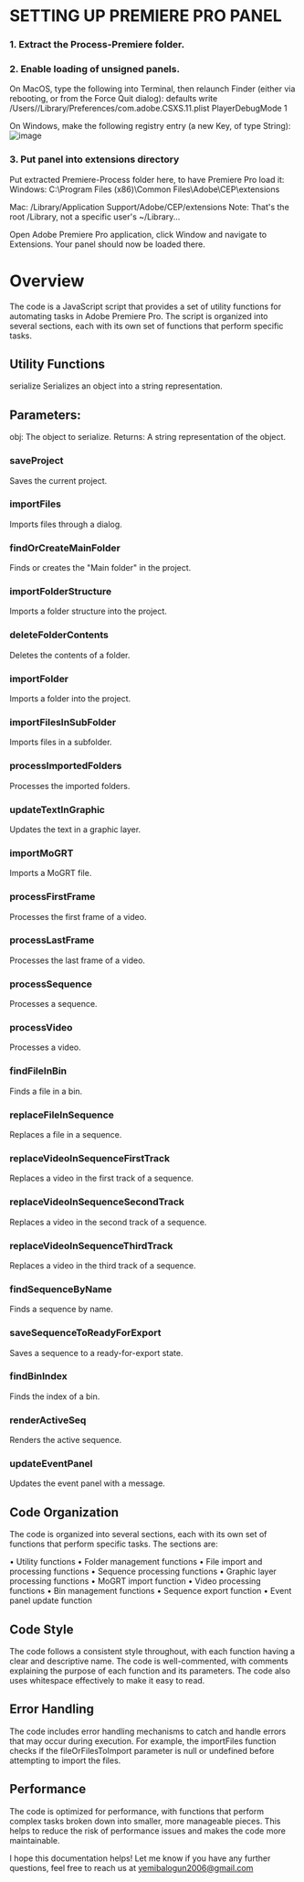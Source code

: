 # SETTING UP PREMIERE PRO PANEL

### 1.	Extract the Process-Premiere folder.
### 2.	Enable loading of unsigned panels. 
On MacOS, type the following into Terminal, then relaunch Finder (either via rebooting, or from the Force Quit dialog):
defaults write /Users/<username>/Library/Preferences/com.adobe.CSXS.11.plist PlayerDebugMode 1


On Windows, make the following registry entry (a new Key, of type String):
 ![image](https://github.com/user-attachments/assets/6cc0da77-077b-417e-9e6b-f1c3bead92fe)


### 3. Put panel into extensions directory
Put extracted Premiere-Process folder here, to have Premiere Pro load it:
Windows:    C:\Program Files (x86)\Common Files\Adobe\CEP\extensions

Mac:        /Library/Application Support/Adobe/CEP/extensions
Note: That's the root /Library, not a specific user's ~/Library...

Open Adobe Premiere Pro application, click Window and navigate to Extensions. Your panel should now be loaded there.

# Overview 
The code is a JavaScript script that provides a set of utility functions for automating tasks in Adobe Premiere Pro. The script is organized into several sections, each with its own set of functions that perform specific tasks.

## Utility Functions

serialize
Serializes an object into a string representation.

## Parameters:
obj: The object to serialize.
Returns: A string representation of the object.
### saveProject
Saves the current project.

### importFiles
Imports files through a dialog.

### findOrCreateMainFolder
Finds or creates the "Main folder" in the project.

### importFolderStructure
Imports a folder structure into the project.

### deleteFolderContents
Deletes the contents of a folder.

### importFolder
Imports a folder into the project.

### importFilesInSubFolder
Imports files in a subfolder.

### processImportedFolders
Processes the imported folders.

### updateTextInGraphic
Updates the text in a graphic layer.

### importMoGRT
Imports a MoGRT file.

### processFirstFrame
Processes the first frame of a video.

### processLastFrame
Processes the last frame of a video.

### processSequence
Processes a sequence.

### processVideo
Processes a video.

### findFileInBin
Finds a file in a bin.

### replaceFileInSequence
Replaces a file in a sequence.

### replaceVideoInSequenceFirstTrack
Replaces a video in the first track of a sequence.

### replaceVideoInSequenceSecondTrack
Replaces a video in the second track of a sequence.

### replaceVideoInSequenceThirdTrack
Replaces a video in the third track of a sequence.

### findSequenceByName
Finds a sequence by name.

### saveSequenceToReadyForExport
Saves a sequence to a ready-for-export state.

### findBinIndex
Finds the index of a bin.

### renderActiveSeq
Renders the active sequence.

### updateEventPanel
Updates the event panel with a message.

## Code Organization 
The code is organized into several sections, each with its own set of functions that perform specific tasks. The sections are:

•	Utility functions
•	Folder management functions
•	File import and processing functions
•	Sequence processing functions
•	Graphic layer processing functions
•	MoGRT import function
•	Video processing functions
•	Bin management functions
•	Sequence export function
•	Event panel update function

## Code Style
The code follows a consistent style throughout, with each function having a clear and descriptive name. The code is well-commented, with comments explaining the purpose of each function and its parameters. The code also uses whitespace effectively to make it easy to read.

## Error Handling 
The code includes error handling mechanisms to catch and handle errors that may occur during execution. For example, the importFiles function checks if the fileOrFilesToImport parameter is null or undefined before attempting to import the files.

## Performance 
The code is optimized for performance, with functions that perform complex tasks broken down into smaller, more manageable pieces. This helps to reduce the risk of performance issues and makes the code more maintainable.

I hope this documentation helps! Let me know if you have any further questions, feel free to reach us at yemibalogun2006@gmail.com
